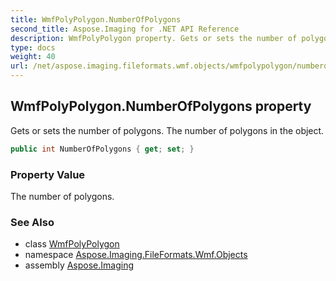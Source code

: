 ```yaml
---
title: WmfPolyPolygon.NumberOfPolygons
second_title: Aspose.Imaging for .NET API Reference
description: WmfPolyPolygon property. Gets or sets the number of polygons. The number of polygons in the object
type: docs
weight: 40
url: /net/aspose.imaging.fileformats.wmf.objects/wmfpolypolygon/numberofpolygons/
---
```

## WmfPolyPolygon.NumberOfPolygons property

Gets or sets the number of polygons. The number of polygons in the object.

```csharp
public int NumberOfPolygons { get; set; }
```

### Property Value

The number of polygons.

### See Also

* class [WmfPolyPolygon](../)
* namespace [Aspose.Imaging.FileFormats.Wmf.Objects](../../wmfpolypolygon/)
* assembly [Aspose.Imaging](../../../)


